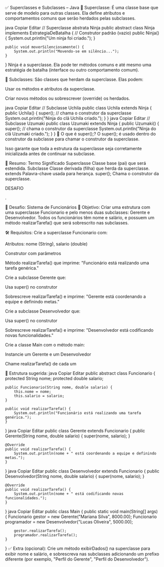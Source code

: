 ✅ Superclasses e Subclasses – Java
🔹 Superclasse:
É uma classe base que serve de modelo para outras classes.
Ela define atributos e comportamentos comuns que serão herdados pelas subclasses.

java
Copiar
Editar
// Superclasse abstrata Ninja
public abstract class Ninja implements EstrategiaDeBatalha {
    // Construtor padrão (vazio)
    public Ninja() {
        System.out.println("Um ninja foi criado.");
    }

    public void moverSilenciosamente() {
        System.out.println("Movendo-se em silêncio...");
    }
}
Ninja é a superclasse. Ela pode ter métodos comuns e até mesmo uma estratégia de batalha (interface ou outro comportamento comum).

🔹 Subclasses:
São classes que herdam da superclasse. Elas podem:

Usar os métodos e atributos da superclasse.

Criar novos métodos ou sobrescrever (override) os herdados.

java
Copiar
Editar
// Subclasse Uchila
public class Uchila extends Ninja {
    public Uchila() {
        super(); // chama o construtor da superclasse
        System.out.println("Ninja do clã Uchila criado.");
    }
}
java
Copiar
Editar
// Subclasse Uzumaki
public class Uzumaki extends Ninja {
    public Uzumaki() {
        super(); // chama o construtor da superclasse
        System.out.println("Ninja do clã Uzumaki criado.");
    }
}
🔸 O que é super();?
O super(); é usado dentro do construtor da subclasse para chamar o construtor da superclasse.

Isso garante que toda a estrutura da superclasse seja corretamente inicializada antes de continuar na subclasse.

🧠 Resumo:
Termo	Significado
Superclasse	Classe base (pai) que será estendida.
Subclasse	Classe derivada (filha) que herda da superclasse.
extends	Palavra-chave usada para herança.
super();	Chama o construtor da superclasse.



DESAFIO

.

💼 Desafio: Sistema de Funcionários
📌 Objetivo:
Criar uma estrutura com uma superclasse Funcionario e pelo menos duas subclasses: Gerente e Desenvolvedor.
Todos os funcionários têm nome e salário, e possuem um método realizarTarefa() que será sobrescrito nas subclasses.

🛠️ Requisitos:
Crie a superclasse Funcionario com:

Atributos: nome (String), salario (double)

Construtor com parâmetros

Método realizarTarefa() que imprime: "Funcionário está realizando uma tarefa genérica."

Crie a subclasse Gerente que:

Usa super() no construtor

Sobrescreve realizarTarefa() e imprime: "Gerente está coordenando a equipe e definindo metas."

Crie a subclasse Desenvolvedor que:

Usa super() no construtor

Sobrescreve realizarTarefa() e imprime: "Desenvolvedor está codificando novas funcionalidades."

Crie a classe Main com o método main:

Instancie um Gerente e um Desenvolvedor

Chame realizarTarefa() de cada um

🧱 Estrutura sugerida:
java
Copiar
Editar
public abstract class Funcionario {
    protected String nome;
    protected double salario;

    public Funcionario(String nome, double salario) {
        this.nome = nome;
        this.salario = salario;
    }

    public void realizarTarefa() {
        System.out.println("Funcionário está realizando uma tarefa genérica.");
    }
}
java
Copiar
Editar
public class Gerente extends Funcionario {
    public Gerente(String nome, double salario) {
        super(nome, salario);
    }

    @Override
    public void realizarTarefa() {
        System.out.println(nome + " está coordenando a equipe e definindo metas.");
    }
}
java
Copiar
Editar
public class Desenvolvedor extends Funcionario {
    public Desenvolvedor(String nome, double salario) {
        super(nome, salario);
    }

    @Override
    public void realizarTarefa() {
        System.out.println(nome + " está codificando novas funcionalidades.");
    }
}
java
Copiar
Editar
public class Main {
    public static void main(String[] args) {
        Funcionario gestor = new Gerente("Mariana Silva", 8000.00);
        Funcionario programador = new Desenvolvedor("Lucas Oliveira", 5000.00);

        gestor.realizarTarefa();
        programador.realizarTarefa();
    }
}
✅ Extra (opcional):
Crie um método exibirDados() na superclasse para exibir nome e salário, e sobrescreva nas subclasses adicionando um prefixo diferente (por exemplo, "Perfil do Gerente", "Perfil do Desenvolvedor").

